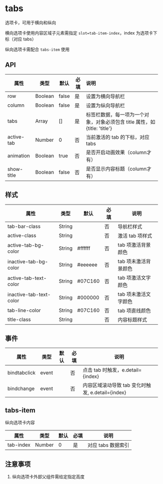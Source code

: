 # tabs

选项卡，可用于横向和纵向

横向选项卡使用内容区域子元素需指定 `slot=tab-item-index`，index 为选项卡下标（对应 tabs）

纵向选项卡需配合 `tabs-item` 使用

## API

| 属性       | 类型    | 默认  | 必填 | 说明                                                         |
| ---------- | ------- | ----- | ---- | :----------------------------------------------------------- |
| row        | Boolean | false | 是   | 设置为横向导航栏                                             |
| column     | Boolean | false | 是   | 设置为纵向导航栏                                             |
| tabs       | Array   | []    | 是   | 标签栏数据，每一项为一个对象，对象必须包含 title 属性，如 {title: 'title'} |
| active-tab | Number  | 0     | 否   | 当前激活的 tab 的下标，对应 tabs                             |
| animation  | Boolean | true  | 否   | 是否开启动画效果（column才有）                               |
| show-title | Boolean | false | 否   | 是否显示内容标题（column才有）                               |

## 样式

| 属性                    | 类型   | 默认     | 必填 | 说明                 |
| ----------------------- | ------ | -------- | ---- | -------------------- |
| tab-bar-class           | String |          | 否   | 导航栏样式           |
| active-class            | String |          | 否   | 激活 tab 项样式      |
| active-tab-bg-color     | String | \#ffffff | 否   | tab 项激活背景颜色   |
| inactive-tab-bg-color   | String | \#eeeeee | 否   | tab 项未激活背景颜色 |
| active-tab-text-color   | String | \#07C160 | 否   | tab 项激活文字颜色   |
| inactive-tab-text-color | String | \#000000 | 否   | tab 项未激活文字颜色 |
| tab-line-color          | String | \#07C160 | 否   | tab 项直线颜色       |
| title-class             | String |          | 否   | 内容标题样式         |

## 事件

| 属性         | 类型  | 默认 | 必填 | 说明                                              |
| ------------ | ----- | ---- | ---- | ------------------------------------------------- |
| bindtabclick | event |      | 否   | 点击 tab 时触发，e.detail={index}                 |
| bindchange   | event |      | 否   | 内容区域滚动导致 tab 变化时触发, e.detail={index} |

## tabs-item

纵向选项卡内容

| 属性      | 类型   | 默认 | 必填 | 说明               |
| --------- | ------ | ---- | ---- | ------------------ |
| tab-index | Number | 0    | 是   | 对应 tabs 数据索引 |

## 注意事项

1. 纵向选项卡外部父组件需给定指定高度